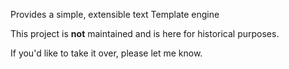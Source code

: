 Provides a simple, extensible text Template engine

This project is **not** maintained and is here for historical purposes.

If you'd like to take it over, please let me know.


